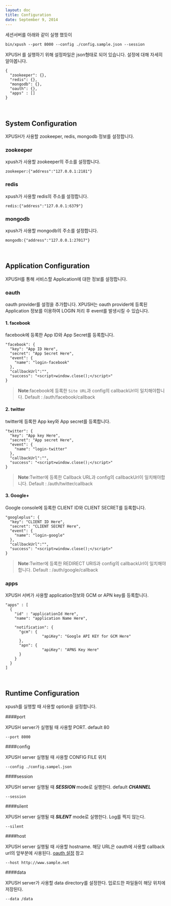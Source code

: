 ```yaml
---
layout: doc
title: Configuration
date: September 9, 2014
---
```


세션서버를 아래와 같이 실행 했듯이

	bin/xpush --port 8000 --config ./config.sample.json --session

XPUSH 를 실행하기 위해 설정파일은 json형태로 되어 있습니다. 설정에 대해 자세히 알아봅니다.

	{
	  "zookeeper": {},
	  "redis": {},
	  "mongodb": {},
	  "oauth": {},
	  "apps" : []
	}

<a name="sys_config"></a>
<br/>

## System Configuration

XPUSH가 사용할 zookeeper, redis, mongodb 정보를 설정합니다.

### zookeeper

xpush가 사용할 zookeeper의 주소를 설정합니다.

	zookeeper:{"address":"127.0.0.1:2181"}

### redis

xpush가 사용할 redis의 주소를 설정합니다.

	redis:{"address":"127.0.0.1:6379"}

### mongodb

xpush가 사용할 mongodb의 주소를 설정합니다.

	mongodb:{"address":"127.0.0.1:27017"}

<a name="app_config"></a>
<br/>

## Application Configuration

XPUSH를 통해 서비스할 Application에 대한 정보를 설정합니다.

<a name="oauth_config"></a>

### oauth

oauth provider를 설정을 추가합니다. XPUSH는 oauth provider에 등록된 Application 정보를 이용하여 LOGIN 처리 후 event를 발생시킬 수 있습니다.

#### 1. facebook

facebook에 등록한 App ID와 App Secret를 등록합니다.

	"facebook": {
	  "key": "App ID Here",
	  "secret": "App Secret Here",
	  "event": {
	    "name": "login-facebook"
	  },
	  "callbackUrl":"",
	  "success": "<script>window.close();</script>"
	}

>**Note**:facebook에 등록한 `Site URL`과 config의 callbackUrl이 일치해야합니다. Default : /auth/facebook/callback

#### 2. twitter

twitter에 등록한 App key와 App secret를 등록합니다.

	"twitter": {
	  "key": "App key Here",
	  "secret": "App secret Here",
	  "event": {
	    "name": "login-twitter"
	  },
	  "callbackUrl":"",
	  "success": "<script>window.close();</script>"
	}

>**Note**:Twitter에 등록한 Callback URL과 config의 callbackUrl이 일치해야합니다. Default : /auth/twitter/callback

#### 3. Google+

Google console에 등록한 CLIENT ID와 CLIENT SECRET를 등록합니다.

	"googleplus": {
	  "key": "CLIENT ID Here",
	  "secret": "CLIENT SECRET Here",
	  "event": {
	    "name": "login-google"
	  },
	  "callbackUrl":"",
	  "success": "<script>window.close();</script>"
	}

>**Note**:Twitter에 등록한 REDIRECT URIS과 config의 callbackUrl이 일치해야합니다. Default : /auth/google/callback

### apps

XPUSH 서버가 사용할 application정보와 GCM or APN key를 등록합니다.

	"apps" : [
	  {
	    "id" : "applicationId Here",
	    "name": "application Name Here",

	    "notification": {
	      "gcm": {
					"apiKey": "Google API KEY for GCM Here"
	      },
	      "apn": {
					"apiKey": "APNS Key Here"
	      }
	    }
	  }
	]

<a name="run_config"></a>
<br/>

## Runtime Configuration

xpush를 실행할 때 사용할 option을 설정합니다.

####port

XPUSH server가 실행될 때 사용할 PORT. default 80

	--port 8000

####config

XPUSH server 실행될 때 사용할 CONFIG FILE 위치

	--config ./config.sampel.json

####session

XPUSH server 실행될 때 ***SESSION*** mode로 실행한다. default ***CHANNEL***

	--session

####silent

XPUSH server 실행될 때 ***SILENT*** mode로 실행한다. Log를 찍지 않는다.

	--silent

####host

XPUSH server 실행될 때 사용할 hostname. 해당 URL은 oauth에 사용할 callback url의 앞부분에 사용된다.
[oauth 설정](#oauth_config) 참고

	--host http://www.sample.net

####data

XPUSH server가 사용할 data directory를 설정한다. 업로드한 파일들이 해당 위치에 저장된다.

	--data /data